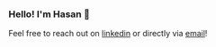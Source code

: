 ### Hello! I'm Hasan 👋

Feel free to reach out on [linkedin](https://www.linkedin.com/in/hasanaltaf/) or directly via [email](mailto:hasanaltaf2001@gmail.com)!
